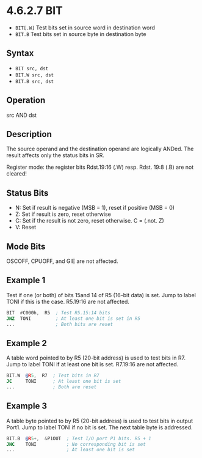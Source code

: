 # 4.6.2.7 BIT

- `BIT[.W]` Test bits set in source word in destination word
- `BIT.B` Test bits set in source byte in destination byte

## Syntax

- `BIT src, dst`
- `BIT.W src, dst`
- `BIT.B src, dst`

## Operation

src AND dst

## Description

The source operand and the destination operand are logically ANDed. The result affects only the status bits in SR.

Register mode: the register bits Rdst.19:16 (.W) resp. Rdst. 19:8 (.B) are not cleared!

## Status Bits

- N: Set if result is negative (MSB = 1), reset if positive (MSB = 0)
- Z: Set if result is zero, reset otherwise
- C: Set if the result is not zero, reset otherwise. C = (.not. Z)
- V: Reset

## Mode Bits

OSCOFF, CPUOFF, and GIE are not affected.

## Example 1

Test if one (or both) of bits 15and
14 of R5 (16-bit data) is set. Jump to label TONI if this is the case. R5.19:16 are not affected.

```asm
BIT  #C000h,  R5  ; Test R5.15:14 bits
JNZ  TONI         ; At least one bit is set in R5
...               ; Both bits are reset
```

## Example 2

A table word pointed to by R5 (20-bit address) is used to test bits in R7. Jump to label TONI if at
least one bit is set. R7.19:16 are not affected.

```asm
BIT.W  @R5,  R7  ; Test bits in R7
JC     TONI      ; At least one bit is set
...              ; Both are reset
```

## Example 3

A table byte pointed to by R5 (20-bit address) is used to test bits in output Port1. Jump to label
TONI if no bit is set. The next table byte is addressed.

```asm
BIT.B  @R5+,  &P1OUT  ; Test I/O port P1 bits. R5 + 1
JNC    TONI           ; No corresponding bit is set
...                   ; At least one bit is set
```
